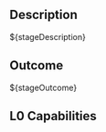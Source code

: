 <!-- markdownlint-disable MD041 -->
<h2>Description</h2>
<p>${stageDescription}</p>

<h2>Outcome</h2>
<p>${stageOutcome}</p>

<h2>L0 Capabilities</h2>
<ac:structured-macro ac:name="children" />
